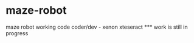 # maze-robot
maze robot working code
coder/dev - xenon
            xteseract
*** work is still in progress
